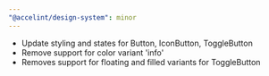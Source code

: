 ```yaml
---
"@accelint/design-system": minor
---
```

- Update styling and states for Button, IconButton, ToggleButton
- Remove support for color variant 'info'
- Removes support for floating and filled variants for ToggleButton
